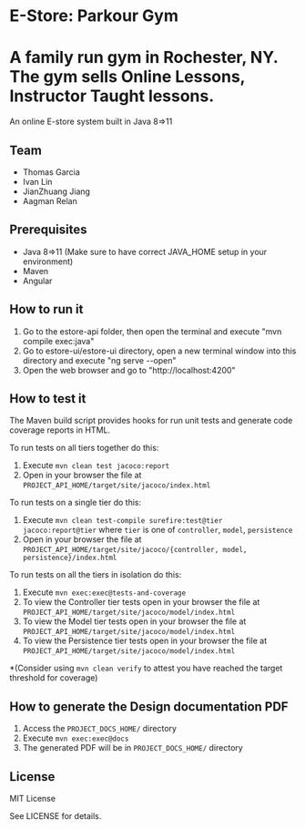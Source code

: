 # E-Store:  Parkour Gym
# A family run gym in Rochester, NY. The gym sells Online Lessons, Instructor Taught lessons.


An online E-store system built in Java 8=>11
  
## Team

- Thomas Garcia 
- Ivan Lin
- JianZhuang Jiang 
- Aagman Relan



## Prerequisites

- Java 8=>11 (Make sure to have correct JAVA_HOME setup in your environment)
- Maven
- Angular


## How to run it

1. Go to the estore-api folder, then open the terminal and execute "mvn compile exec:java"
2. Go to estore-ui/estore-ui directory, open a new terminal window into this directory and execute "ng serve --open"
3. Open the web browser and go to "http://localhost:4200"

## How to test it

The Maven build script provides hooks for run unit tests and generate code coverage
reports in HTML.

To run tests on all tiers together do this:

1. Execute `mvn clean test jacoco:report`
2. Open in your browser the file at `PROJECT_API_HOME/target/site/jacoco/index.html`

To run tests on a single tier do this:

1. Execute `mvn clean test-compile surefire:test@tier jacoco:report@tier` where `tier` is one of `controller`, `model`, `persistence`
2. Open in your browser the file at `PROJECT_API_HOME/target/site/jacoco/{controller, model, persistence}/index.html`

To run tests on all the tiers in isolation do this:

1. Execute `mvn exec:exec@tests-and-coverage`
2. To view the Controller tier tests open in your browser the file at `PROJECT_API_HOME/target/site/jacoco/model/index.html`
3. To view the Model tier tests open in your browser the file at `PROJECT_API_HOME/target/site/jacoco/model/index.html`
4. To view the Persistence tier tests open in your browser the file at `PROJECT_API_HOME/target/site/jacoco/model/index.html`

*(Consider using `mvn clean verify` to attest you have reached the target threshold for coverage)
  
  
## How to generate the Design documentation PDF

1. Access the `PROJECT_DOCS_HOME/` directory
2. Execute `mvn exec:exec@docs`
3. The generated PDF will be in `PROJECT_DOCS_HOME/` directory



## License

MIT License

See LICENSE for details.
